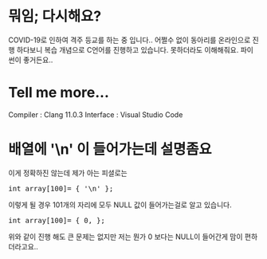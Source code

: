 # 뭐임; 다시해요?
COVID-19로 인하여 격주 등교를 하는 중 입니다.. 어쩔수 없이 동아리를 온라인으로 진행 하다보니 복습 개념으로 C언어를 진행하고 있습니다. 못하더라도 이해해줘요. 파이썬이 좋거든요..

# Tell me more...
Compiler : Clang 11.0.3
Interface : Visual Studio Code

# 배열에 '\n' 이 들어가는데 설명좀요
이게 정확하진 않는데 제가 아는 피셜로는 
<pre>
int array[100]= { '\n' };
</pre>
이렇게 될 경우 101개의 자리에 모두 NULL 값이 들어가는걸로 알고 있습니다. 
<pre>
int array[100]= { 0, };
</pre>
위와 같이 진행 해도 큰 문제는 없지만 저는 뭔가 0 보다는 NULL이 들어간게 맘이 편하더라고요.. 